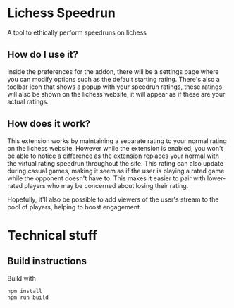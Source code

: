 # Lichess Speedrun
A tool to ethically perform speedruns on lichess
## How do I use it?
Inside the preferences for the addon, there will be a settings page where you can modify options such as the default starting rating. There's also a toolbar icon that shows a popup with your speedrun ratings, these ratings will also be shown on the lichess website, it will appear as if these are your actual ratings.
## How does it work?
This extension works by maintaining a separate rating to your normal rating on the lichess website. However while the extension is enabled, you won't be able to notice a difference as the extension replaces your normal with the virtual rating speedrun throughout the site. This rating can also update during casual games, making it seem as if the user is playing a rated game while the opponent doesn't have to. This makes it easier to pair with lower-rated players who may be concerned about losing their rating.

Hopefully, it'll also be possible to add viewers of the user's stream to the pool of players, helping to boost engagement.

# Technical stuff
## Build instructions
Build with
```bash
npm install
npm run build
```
